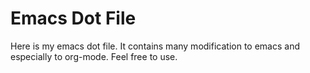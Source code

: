 # Emacs Dot File

Here is my emacs dot file. It contains many modification to emacs and especially to org-mode. Feel free to use. 
